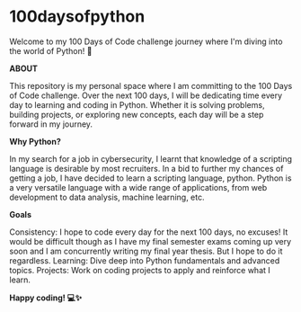 # 100daysofpython
Welcome to my 100 Days of Code challenge journey where I'm diving into the world of Python! 🚀

**ABOUT**

This repository is my personal space where I am committing to the 100 Days of Code challenge. Over the next 100 days, I will be dedicating time every day to learning and coding in Python. Whether it is solving problems, building projects, or exploring new concepts, each day will be a step forward in my journey.

**Why Python?**

In my search for a job in cybersecurity, I learnt that knowledge of a scripting language is desirable by most recruiters. In a bid to further my chances of getting a job, I have decided to learn a scripting language, python. Python is a very versatile language with a wide range of applications, from web development to data analysis, machine learning, etc.

**Goals** 

Consistency: I hope to code every day for the next 100 days, no excuses! It would be difficult though as I have my final semester exams coming up very soon and I am concurrently writing my final year thesis. But I hope to do it regardless. 
Learning: Dive deep into Python fundamentals and advanced topics.
Projects: Work on coding projects to apply and reinforce what I learn. 


**Happy coding! 💻✨**
